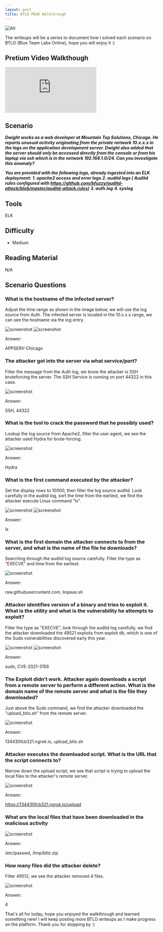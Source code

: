 ```yaml
---
layout: post
title: BTLO PEAK Walkthrough
---
```

![Alt](https://bohansec.com/assets/PEAK/cover.png "Security Blue Team")

The writeups will be a series to document how I solved each scenario on BTLO (Blue Team Labs Online), hope you will enjoy it :)

## Pretium Video Walkthough 

<div class="youtube-wrapper">
    <iframe 
            src="https://www.youtube.com/embed/vGdN4RW6DWY"
            frameborder="0"
            allow="autoplay; encrypted-media"
            allowfullscreen></iframe>
</div>


## Scenario

***Dwight works as a web developer at Mountain Top Solutions, Chicago. He reports unusual activity originating from the private network 10.x.x.x in the logs on the application development server. Dwight also added that the server should only be accessed directly from the console or from his laptop via ssh which is in the network 192.168.1.0/24. Can you investigate this anomaly?***

***You are provided with the following logs, already ingested into an ELK deployment:***
***1. apache2 access and error logs***
***2. auditd logs ( Auditd rules configured with https://github.com/bfuzzy/auditd-attack/blob/master/auditd-attack.rules)***
***3. auth.log***
***4. syslog***

## Tools
ELK

## Difficulty
- Medium 

## Reading Material
N/A

## Scenario Questions

### What is the hostname of the infected server?
Adjust the time range as shown in the image below, we will use the log source from Auth. The infected server is located in the 10.x.x.x range, we can see the hostname via the log entry.

![screenshot](https://bohansec.com/assets/PEAK/1.PNG "screenshot")
![screenshot](https://bohansec.com/assets/PEAK/2.PNG "screenshot")

Answer:

APPSERV-Chicago

### The attacker got into the server via what service/port?
Filter the message from the Auth log, we know the attacker is SSH bruteforcing the server. The SSH Service is running on port 44322 in this case.

![screenshot](https://bohansec.com/assets/PEAK/3.PNG "screenshot")

Answer:

SSH, 44322

### What is the tool to crack the password that he possibly used?
Lookup the log source from Apache2, filter the user agent, we see the attacker used Hydra for brute-forcing. 

![screenshot](https://bohansec.com/assets/PEAK/4.PNG "screenshot")

Answer:

Hydra

### What is the first command executed by the attacker? 
Set the display rows to 10000, then filter the log source auditd. Look carefully in the auditd log, sort the time from the earliest, we find the attacker execute Linux command "ls".

![screenshot](https://bohansec.com/assets/PEAK/5.PNG "screenshot")
![screenshot](https://bohansec.com/assets/PEAK/6.PNG "screenshot")

Answer:

ls

### What is the first domain the attacker connects to from the server, and what is the name of the file he downloads?
Searching through the auditd log source carefully. Filter the type as "EXECVE" and time from the earliest. 

![screenshot](https://bohansec.com/assets/PEAK/7.PNG "screenshot")

Answer:

raw.githubusercontent.com, linpeas.sh

### Attacker identifies version of a binary and tries to exploit it. What is the utility and what is the vulnerability he attempts to exploit? 
Filter the type as "EXECVE", look through the auditd log carefully, we find the attacker downloaded the 49521 exploits from exploit db, which is one of the Sudo vulnerabilities discovered early this year. 

![screenshot](https://bohansec.com/assets/PEAK/8.PNG "screenshot")
![screenshot](https://bohansec.com/assets/PEAK/9.PNG "screenshot")

Answer:

sudo, CVE-2021-3156

### The Exploit didn’t work. Attacker again downloads a script from a remote server to perform a different action. What is the domain name of the remote server and what is the file they downloaded?
Just above the Sudo command, we find the attacker downloaded the "upload_btlo.sh" from the remote server.

![screenshot](https://bohansec.com/assets/PEAK/10.PNG "screenshot")

Answer: 

134430fcb321.ngrok.io, upload_btlo.sh

### Attacker executes the downloaded script. What is the URL that the script connects to?
Narrow down the upload script, we see that script is trying to upload the local files to the attacker's remote server.

![screenshot](https://bohansec.com/assets/PEAK/11.PNG "screenshot")

Answer: 

https://134430fcb321.ngrok.io/upload

### What are the local files that have been downloaded in the malicious activity

![screenshot](https://bohansec.com/assets/PEAK/11.PNG "screenshot")

Answer:

/etc/passwd, /tmp/btlo.zip

### How many files did the attacker delete?
Filter 49512, we see the attacker removed 4 files.

![screenshot](https://bohansec.com/assets/PEAK/12.PNG "screenshot")

Answer:

4

That's all for today, hope you enjoyed the walkthrough and learned something new! I will keep posting more BTLO writeups as I make progress on the platform. Thank you for stopping by :) 




